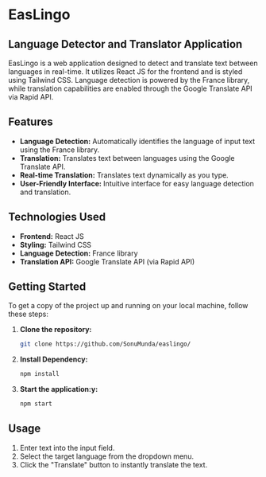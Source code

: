 # EasLingo

## Language Detector and Translator Application

EasLingo is a web application designed to detect and translate text between languages in real-time. It utilizes React JS for the frontend and is styled using Tailwind CSS. Language detection is powered by the France library, while translation capabilities are enabled through the Google Translate API via Rapid API.

## Features

- **Language Detection:** Automatically identifies the language of input text using the France library.
- **Translation:** Translates text between languages using the Google Translate API.
- **Real-time Translation:** Translates text dynamically as you type.
- **User-Friendly Interface:** Intuitive interface for easy language detection and translation.

## Technologies Used

- **Frontend:** React JS
- **Styling:** Tailwind CSS
- **Language Detection:** France library
- **Translation API:** Google Translate API (via Rapid API)

## Getting Started

To get a copy of the project up and running on your local machine, follow these steps:

1. **Clone the repository:**
   ```bash
   git clone https://github.com/SonuMunda/easlingo/
   
2. **Install Dependency:**
   ```bash
   npm install
   
3. **Start the application:y:**
   ```bash
   npm start

## Usage
1. Enter text into the input field.
2. Select the target language from the dropdown menu.
3. Click the "Translate" button to instantly translate the text.

   
